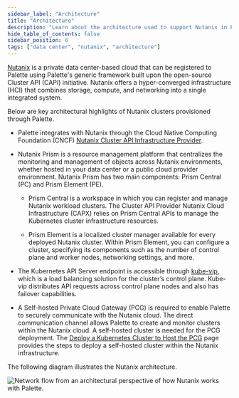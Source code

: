 ```yaml
---
sidebar_label: "Architecture"
title: "Architecture"
description: "Learn about the architecture used to support Nutanix in Palette."
hide_table_of_contents: false
sidebar_position: 0
tags: ["data center", "nutanix", "architecture"]
---
```


[Nutanix](https://www.nutanix.com) is a private data center-based cloud that can be registered to Palette using Palette's generic framework built upon the open-source Cluster API (CAPI) initiative. Nutanix offers a hyper-converged infrastructure (HCI) that combines storage, compute, and networking into a single integrated system.

Below are key architectural highlights of Nutanix clusters provisioned through Palette.

- Palette integrates with Nutanix through the Cloud Native Computing Foundation (CNCF) [Nutanix Cluster API Infrastructure Provider](https://github.com/nutanix-cloud-native/cluster-api-provider-nutanix).

- Nutanix Prism is a resource management platform that centralizes the monitoring and management of objects across Nutanix environments, whether hosted in your data center or a public cloud provider environment. Nutanix Prism has two main components: Prism Central (PC) and Prism Element (PE).

  - Prism Central is a workspace in which you can register and manage Nutanix workload clusters. The Cluster API Provider Nutanix Cloud Infrastructure (CAPX) relies on Prism Central APIs to manage the Kubernetes cluster infrastructure resources.

  - Prism Element is a localized cluster manager available for every deployed Nutanix cluster. Within Prism Element, you can configure a cluster, specifying its components such as the number of control plane and worker nodes, networking settings, and more.

- The Kubernetes API Server endpoint is accessible through [kube-vip](https://kube-vip.io/), which is a load balancing solution for the cluster’s control plane. Kube-vip distributes API requests across control plane nodes and also has failover capabilities.

- A Self-hosted Private Cloud Gateway (PCG) is required to enable Palette to securely communicate with the Nutanix cloud. The direct communication channel allows Palette to create and monitor clusters within the Nutanix cloud. A self-hosted cluster is needed for the PCG deployment. The [Deploy a Kubernetes Cluster to Host the PCG](./install-pcg/deploy-kubernetes-cluster-pcg.md) page provides the steps to deploy a self-hosted cluster within the Nutanix infrastructure.

The following diagram illustrates the Nutanix architecture.

![Network flow from an architectural perspective of how Nutanix works with Palette.](/clusters_data-center_nutanix_architecture.png)
